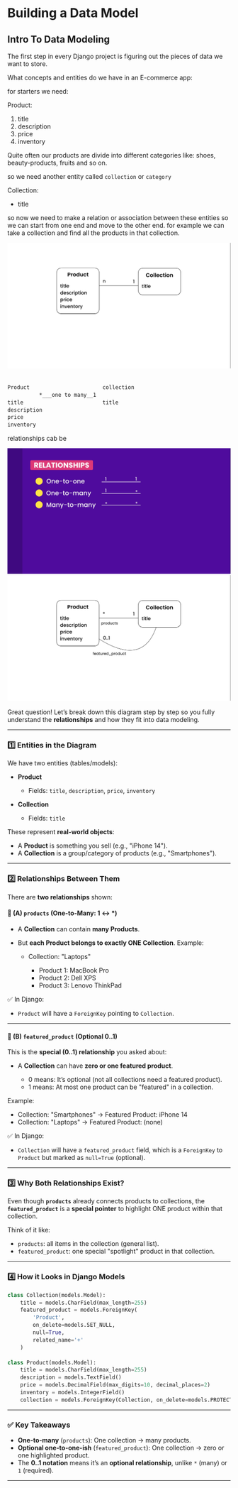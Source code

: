 # Building a Data Model

## Intro To Data Modeling

The first step in every Django project is figuring out the pieces of data we want to store.

What concepts and entities do we have in an E-commerce app:

for starters we need:

Product:

1. title
2. description
3. price
4. inventory

Quite often our products are divide into different categories like: shoes, beauty-products, fruits and so on.

so we need another entity called `collection` or `category`

Collection:

- title

so now we need to make a relation or association between these entities so we can start from one end and move to the other end. for example we can take a collection and find all the products in that collection.

![product-collection-relationship](./product-collection-relation.png)

```txt

Product                       collection
          *___one to many__1
title                         title
description
price
inventory


```

relationships cab be

![relations](relations.png)
![featured product](featured-product.png)

Great question! Let’s break down this diagram step by step so you fully understand the **relationships** and how they fit into data modeling.

---

### 1️⃣ **Entities in the Diagram**

We have two entities (tables/models):

- **Product**

  - Fields: `title`, `description`, `price`, `inventory`

- **Collection**

  - Fields: `title`

These represent **real-world objects**:

- A **Product** is something you sell (e.g., "iPhone 14").
- A **Collection** is a group/category of products (e.g., "Smartphones").

---

### 2️⃣ **Relationships Between Them**

There are **two relationships** shown:

#### 🔹 (A) `products` (One-to-Many: 1 ↔ \*)

- A **Collection** can contain **many Products**.
- But **each Product belongs to exactly ONE Collection**.
  Example:

  - Collection: "Laptops"

    - Product 1: MacBook Pro
    - Product 2: Dell XPS
    - Product 3: Lenovo ThinkPad

✅ In Django:

- `Product` will have a `ForeignKey` pointing to `Collection`.

---

#### 🔹 (B) `featured_product` (Optional 0..1)

This is the **special (0..1) relationship** you asked about:

- A **Collection** can have **zero or one featured product**.

  - 0 means: It’s optional (not all collections need a featured product).
  - 1 means: At most one product can be "featured" in a collection.

Example:

- Collection: "Smartphones" → Featured Product: iPhone 14
- Collection: "Laptops" → Featured Product: (none)

✅ In Django:

- `Collection` will have a `featured_product` field, which is a `ForeignKey` to `Product` but marked as `null=True` (optional).

---

### 3️⃣ **Why Both Relationships Exist?**

Even though **`products`** already connects products to collections,
the **`featured_product`** is a **special pointer** to highlight ONE product within that collection.

Think of it like:

- `products`: all items in the collection (general list).
- `featured_product`: one special "spotlight" product in that collection.

---

### 4️⃣ **How it Looks in Django Models**

```python
class Collection(models.Model):
    title = models.CharField(max_length=255)
    featured_product = models.ForeignKey(
        'Product',
        on_delete=models.SET_NULL,
        null=True,
        related_name='+'
    )

class Product(models.Model):
    title = models.CharField(max_length=255)
    description = models.TextField()
    price = models.DecimalField(max_digits=10, decimal_places=2)
    inventory = models.IntegerField()
    collection = models.ForeignKey(Collection, on_delete=models.PROTECT, related_name='products')
```

---

### ✅ **Key Takeaways**

- **One-to-many** (`products`): One collection → many products.
- **Optional one-to-one-ish** (`featured_product`): One collection → zero or one highlighted product.
- The **0..1 notation** means it’s an **optional relationship**, unlike `*` (many) or `1` (required).

---
